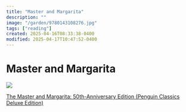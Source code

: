 ```yaml
---
title: "Master and Margarita"
description: ""
image: "/garden/9780143108276.jpg"
tags: ["reading"]
created: 2025-04-16T08:33:38-0400
modified: 2025-04-17T10:47:52-0400
---
```

# Master and Margarita

![](/garden/9780143108276.jpg)

  

[The Master and Margarita: 50th-Anniversary Edition (Penguin Classics Deluxe Edition)](https://bookshop.org/p/books/the-master-and-margarita-mikhail-bulgakov/6708240?ean=9780143108276&next=t)